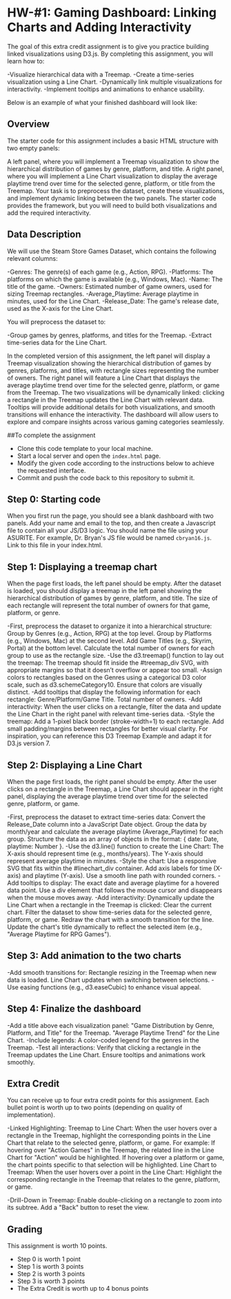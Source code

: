 # HW-#1: Gaming Dashboard: Linking Charts and Adding Interactivity

The goal of this extra credit assignment is to give you practice building linked visualizations using D3.js. By completing this assignment, you will learn how to:

-Visualize hierarchical data with a Treemap.
-Create a time-series visualization using a Line Chart.
-Dynamically link multiple visualizations for interactivity.
-Implement tooltips and animations to enhance usability.

Below is an example of what your finished dashboard will look like:

## Overview
The starter code for this assignment includes a basic HTML structure with two empty panels:

A left panel, where you will implement a Treemap visualization to show the hierarchical distribution of games by genre, platform, and title.
A right panel, where you will implement a Line Chart visualization to display the average playtime trend over time for the selected genre, platform, or title from the Treemap.
Your task is to preprocess the dataset, create these visualizations, and implement dynamic linking between the two panels. The starter code provides the framework, but you will need to build both visualizations and add the required interactivity.

## Data Description

We will use the Steam Store Games Dataset, which contains the following relevant columns:

-Genres: The genre(s) of each game (e.g., Action, RPG).
-Platforms: The platforms on which the game is available (e.g., Windows, Mac).
-Name: The title of the game.
-Owners: Estimated number of game owners, used for sizing Treemap rectangles.
-Average_Playtime: Average playtime in minutes, used for the Line Chart.
-Release_Date: The game's release date, used as the X-axis for the Line Chart.

You will preprocess the dataset to:

-Group games by genres, platforms, and titles for the Treemap.
-Extract time-series data for the Line Chart.

In the completed version of this assignment, the left panel will display a Treemap visualization showing the hierarchical distribution of games by genres, platforms, and titles, with rectangle sizes representing the number of owners. The right panel will feature a Line Chart that displays the average playtime trend over time for the selected genre, platform, or game from the Treemap. The two visualizations will be dynamically linked: clicking a rectangle in the Treemap updates the Line Chart with relevant data. Tooltips will provide additional details for both visualizations, and smooth transitions will enhance the interactivity. The dashboard will allow users to explore and compare insights across various gaming categories seamlessly.

##To complete the assignment

- Clone this code template to your local machine.
- Start a local server and open the `index.html` page.
- Modify the given code according to the instructions below to achieve the requested interface.
- Commit and push the code back to this repository to submit it.

## Step 0: Starting code

When you first run the page, you should see a blank dashboard with two panels. Add your name and email to the top, and then create a Javascript file to contain all your JS/D3 logic. You should name the file using your ASURITE. For example, Dr. Bryan's JS file would be named `cbryan16.js`. Link to this file in your index.html.

## Step 1: Displaying a treemap chart

When the page first loads, the left panel should be empty. After the dataset is loaded, you should display a treemap in the left panel showing the hierarchical distribution of games by genre, platform, and title. The size of each rectangle will represent the total number of owners for that game, platform, or genre.

-First, preprocess the dataset to organize it into a hierarchical structure:
    Group by Genres (e.g., Action, RPG) at the top level.
    Group by Platforms (e.g., Windows, Mac) at the second level.
    Add Game Titles (e.g., Skyrim, Portal) at the bottom level.
    Calculate the total number of owners for each group to use as the rectangle size.
-Use the d3.treemap() function to lay out the treemap:
    The treemap should fit inside the #treemap_div SVG, with appropriate margins so that it doesn’t overflow or appear too small.
-Assign colors to rectangles based on the Genres using a categorical D3 color scale, such as d3.schemeCategory10. Ensure that colors are visually distinct.
-Add tooltips that display the following information for each rectangle:
    Genre/Platform/Game Title.
    Total number of owners.
-Add interactivity:
    When the user clicks on a rectangle, filter the data and update the Line Chart in the right panel with relevant time-series data.
-Style the treemap:
    Add a 1-pixel black border (stroke-width=1) to each rectangle.
    Add small padding/margins between rectangles for better visual clarity.
    For inspiration, you can reference this D3 Treemap Example and adapt it for D3.js version 7.

## Step 2: Displaying a Line Chart

When the page first loads, the right panel should be empty. After the user clicks on a rectangle in the Treemap, a Line Chart should appear in the right panel, displaying the average playtime trend over time for the selected genre, platform, or game.

-First, preprocess the dataset to extract time-series data:
    Convert the Release_Date column into a JavaScript Date object.
    Group the data by month/year and calculate the average playtime (Average_Playtime) for each group.
    Structure the data as an array of objects in the format: { date: Date, playtime: Number }.
-Use the d3.line() function to create the Line Chart:
    The X-axis should represent time (e.g., months/years).
    The Y-axis should represent average playtime in minutes.
-Style the chart:
    Use a responsive SVG that fits within the #linechart_div container.
    Add axis labels for time (X-axis) and playtime (Y-axis).
    Use a smooth line path with rounded corners.
-Add tooltips to display:
    The exact date and average playtime for a hovered data point.
    Use a div element that follows the mouse cursor and disappears when the mouse moves away.
-Add interactivity:
    Dynamically update the Line Chart when a rectangle in the Treemap is clicked:
        Clear the current chart.
        Filter the dataset to show time-series data for the selected genre, platform, or game.
        Redraw the chart with a smooth transition for the line.
    Update the chart's title dynamically to reflect the selected item (e.g., "Average Playtime for RPG Games").

## Step 3: Add animation to the two charts

-Add smooth transitions for:
    Rectangle resizing in the Treemap when new data is loaded.
    Line Chart updates when switching between selections.
-Use easing functions (e.g., d3.easeCubic) to enhance visual appeal.

## Step 4: Finalize the dashboard

-Add a title above each visualization panel:
    "Game Distribution by Genre, Platform, and Title" for the Treemap.
    "Average Playtime Trend" for the Line Chart.
-Include legends:
    A color-coded legend for the genres in the Treemap.
-Test all interactions:
    Verify that clicking a rectangle in the Treemap updates the Line Chart.
    Ensure tooltips and animations work smoothly.

## Extra Credit

You can receive up to four extra credit points for this assignment. Each bullet point is worth up to two points (depending on quality  of implementation).

-Linked Highlighting:
    Treemap to Line Chart:
    When the user hovers over a rectangle in the Treemap, highlight the corresponding points in the Line Chart that relate to the selected genre, platform, or game.
    For example:
        If hovering over "Action Games" in the Treemap, the related line in the Line Chart for "Action" would be highlighted.
        If hovering over a platform or game, the chart points specific to that selection will be highlighted.
    Line Chart to Treemap:
        When the user hovers over a point in the Line Chart:
        Highlight the corresponding rectangle in the Treemap that relates to the genre, platform, or game.

-Drill-Down in Treemap:
    Enable double-clicking on a rectangle to zoom into its subtree.
    Add a "Back" button to reset the view.

## Grading

This assignment is worth 10 points. 

- Step 0 is worth 1 point
- Step 1 is worth 3 points
- Step 2 is worth 3 points
- Step 3 is worth 3 points
- The Extra Credit is worth up to 4 bonus points